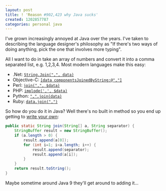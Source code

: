 ```yaml
---
layout: post
title: ! 'Reason #902,423 why Java sucks'
created: 1202857787
categories: personal java
---
```

I've grown increasingly annoyed at Java over the years. I've taken to
describing the language designer's philosophy as "If there's two ways of doing
anything, pick the one that involves more typing".

All I want to do in take an array of numbers and convert it into a comma
separated list, e.g. 1,2,3,4. Most modern languages make this easy:

- .Net: [`String.Join(",", data)`](http://msdn2.microsoft.com/en-us/library/57a79xd0.aspx)
- Objective-C: [`[data componentsJoinedByString:@","]`](https://developer.apple.com/library/ios/documentation/cocoa/reference/foundation/Classes/NSArray_Class/NSArray.html#//apple_ref/occ/instm/NSArray/componentsJoinedByString:)
- Perl: [`join(",", $data)`](http://perldoc.perl.org/functions/join.html)
- PHP: [`implode(',', $data)`](http://us.php.net/manual/en/function.implode.php)
- Python: [`",".join(data)`](http://docs.python.org/lib/string-methods.html)
- Ruby: [`data.join(",")`](http://www.ruby-doc.org/core-1.9/classes/Array.html#M002176)

So how do you do it in Java? Well there's no built in method so you end up
getting to [write your own](http://www.leepoint.net/notes-java/data/strings/96string_examples/example_arrayToString.html):

```java
public static String join(String[] a, String separator) {
    StringBuffer result = new StringBuffer();
    if (a.length > 0) {
        result.append(a[0]);
        for (int i=1; i<a.length; i++) {
            result.append(separator);
            result.append(a[i]);
        }
    }
    return result.toString();
}
```

Maybe sometime around Java 9 they'll get around to adding it...
